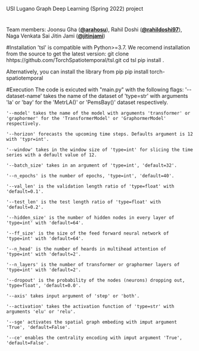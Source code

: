 USI Lugano Graph Deep Learning (Spring 2022) project

#
Team members: Joonsu Gha ([**@arahosu**](https://github.com/arahosu)), Rahil Doshi ([**@rahildoshi97**](https://github.com/rahildoshi97)), Naga Venkata Sai Jitin Jami ([**@jitinjami**](https://github.com/jitinjami))

#Installation
'tsl' is compatible with Python>=3.7. We recomend installation from the source to get the latest version:
    git clone hhtps://github.com/TorchSpatiotemporal/tsl.git
    cd tsl
    pip install .

Alternatively, you can install the library from pip
    pip install torch-spatiotemporal

#Execution
The code is exicuted with "main.py" with the following flags:
'--dataset-name' takes the name of the dataset of 'type=str' with arguments 'la' or 'bay' for the 'MetrLA()' or 'PemsBay()' dataset respectively.

    '--model' takes the name of the model with arguments 'transformer' or 'graphormer' for the 'TransformerModel' or 'GraphormerModel' respectively.

    '--horizon' forecasts the upcoming time steps. Defaults argument is 12 with 'typr=int'.

    '--window' takes in the window size of 'type=int' for slicing the time series with a default value of 12.

    '--batch_size' takes in an argument of 'type=int', 'default=32'.

    '--n_epochs' is the number of epochs, 'type=int', 'default=40'.

    '--val_len' is the validation length ratio of 'type=float' with 'default=0.1'.

    '--test_len' is the test length ratio of 'type=float' with 'default=0.2'.

    '--hidden_size' is the number of hidden nodes in every layer of 'type=int' with 'default=64'.

    '--ff_size' is the size of the feed forward neural network of 'type=int' with 'default=64'.

    '--n_head' is the number of heards in multihead attention of 'type=int' with 'default=2'.

    '--n_layers' is the number of transformer or graphormer layers of 'type=int' with 'default=2'.

    '--dropout' is the probability of the nodes (neurons) dropping out, 'type=float', 'default=0.0'.

    '--axis' takes input argument of 'step' or 'both'.

    '--activation' takes the activation function of 'type=str' with arguments 'elu' or 'relu'.

    '--sge' activates the spatial graph embeding with imput argument 'True', 'default=False'.

    '--ce' enables the centrality encoding with imput argument 'True', 'default=False'.